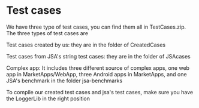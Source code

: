 # Test cases

We have three type of test cases, you can find them all in TestCases.zip. The three types of  test cases are

Test cases created by us: they are in the folder of CreatedCases

Test cases from JSA's string test cases: they are in the folder of JSAcases

Complex app: It includes three different source of complex apps, one web app in MarketApps/WebApp, three Android apps in MarketApps, and one JSA's benchmark in the folder jsa-benchmarks

To compile our created test cases and jsa's test cases, make sure you have the LoggerLib in the right position
